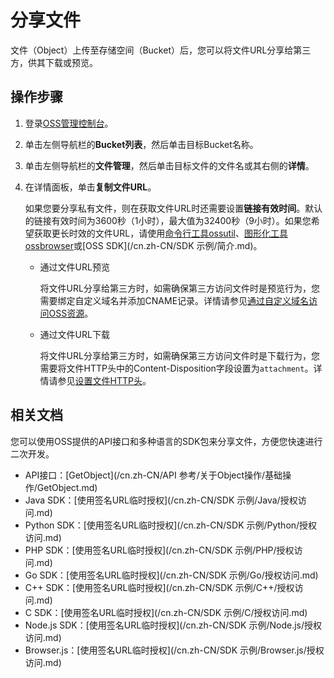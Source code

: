 # 分享文件

文件（Object）上传至存储空间（Bucket）后，您可以将文件URL分享给第三方，供其下载或预览。

## 操作步骤

1.  登录[OSS管理控制台](https://oss.console.aliyun.com/)。

2.  单击左侧导航栏的**Bucket列表**，然后单击目标Bucket名称。

3.  单击左侧导航栏的**文件管理**，然后单击目标文件的文件名或其右侧的**详情**。

4.  在详情面板，单击**复制文件URL**。

    如果您要分享私有文件，则在获取文件URL时还需要设置**链接有效时间**。默认的链接有效时间为3600秒（1小时），最大值为32400秒（9小时）。如果您希望获取更长时效的文件URL，请使用[命令行工具ossutil](/cn.zh-CN/常用工具/命令行工具ossutil/常用命令/sign.md)、[图形化工具ossbrowser](/cn.zh-CN/常用工具/图形化管理工具ossbrowser/快速开始.md)或[OSS SDK](/cn.zh-CN/SDK 示例/简介.md)。

    -   通过文件URL预览

        将文件URL分享给第三方时，如需确保第三方访问文件时是预览行为，您需要绑定自定义域名并添加CNAME记录。详情请参见[通过自定义域名访问OSS资源]()。

    -   通过文件URL下载

        将文件URL分享给第三方时，如需确保第三方访问文件时是下载行为，您需要将文件HTTP头中的Content-Disposition字段设置为`attachment`。详情请参见[设置文件HTTP头](/cn.zh-CN/控制台用户指南/文件管理/设置文件HTTP头.md)。


## 相关文档

您可以使用OSS提供的API接口和多种语言的SDK包来分享文件，方便您快速进行二次开发。

-   API接口：[GetObject](/cn.zh-CN/API 参考/关于Object操作/基础操作/GetObject.md)
-   Java SDK：[使用签名URL临时授权](/cn.zh-CN/SDK 示例/Java/授权访问.md)
-   Python SDK：[使用签名URL临时授权](/cn.zh-CN/SDK 示例/Python/授权访问.md)
-   PHP SDK：[使用签名URL临时授权](/cn.zh-CN/SDK 示例/PHP/授权访问.md)
-   Go SDK：[使用签名URL临时授权](/cn.zh-CN/SDK 示例/Go/授权访问.md)
-   C++ SDK：[使用签名URL临时授权](/cn.zh-CN/SDK 示例/C++/授权访问.md)
-   C SDK：[使用签名URL临时授权](/cn.zh-CN/SDK 示例/C/授权访问.md)
-   Node.js SDK：[使用签名URL临时授权](/cn.zh-CN/SDK 示例/Node.js/授权访问.md)
-   Browser.js：[使用签名URL临时授权](/cn.zh-CN/SDK 示例/Browser.js/授权访问.md)

